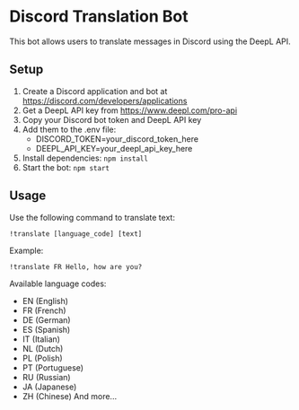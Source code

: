 # Discord Translation Bot

This bot allows users to translate messages in Discord using the DeepL API.

## Setup

1. Create a Discord application and bot at https://discord.com/developers/applications
2. Get a DeepL API key from https://www.deepl.com/pro-api
3. Copy your Discord bot token and DeepL API key
4. Add them to the .env file:
   - DISCORD_TOKEN=your_discord_token_here
   - DEEPL_API_KEY=your_deepl_api_key_here
5. Install dependencies: `npm install`
6. Start the bot: `npm start`

## Usage

Use the following command to translate text:
```
!translate [language_code] [text]
```

Example:
```
!translate FR Hello, how are you?
```

Available language codes:
- EN (English)
- FR (French)
- DE (German)
- ES (Spanish)
- IT (Italian)
- NL (Dutch)
- PL (Polish)
- PT (Portuguese)
- RU (Russian)
- JA (Japanese)
- ZH (Chinese)
And more...
